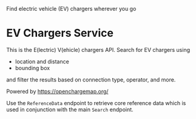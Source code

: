Find electric vehicle (EV) chargers wherever you go 

# EV Chargers Service

This is the E(lectric) V(ehicle) chargers API. Search for EV chargers using 
- location and distance
- bounding box

and filter the results based on connection type, operator, and more.

Powered by https://openchargemap.org/

Use the `ReferenceData` endpoint to retrieve core reference data which is used in conjunction with the main `Search` endpoint. 
